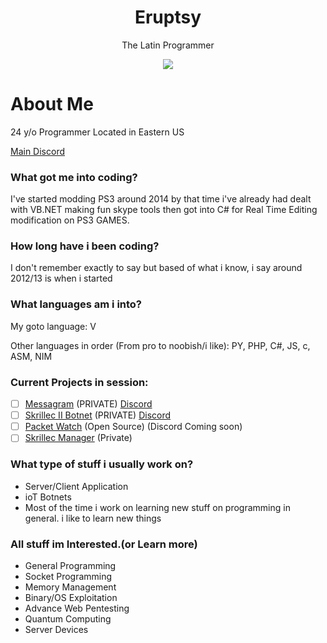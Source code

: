 <div align="center">
  <h1>Eruptsy</h1>
  <p>The Latin Programmer</p>
</div>

<div align="center">
  <img src="https://media.discordapp.net/attachments/947128520105132042/955478123443548210/gehgedhb.png">
</div>

# About Me

24 y/o Programmer Located in Eastern US

[Main Discord](https://join.skrillec.pw/)

### What got me into coding?

I've started modding PS3 around 2014 by that time i've already had dealt with VB.NET making fun skype tools then got into C# for Real Time Editing modification on PS3 GAMES.

### How long have i been coding? 
I don't remember exactly to say but based of what i know, i say around 2012/13 is when i started

### What languages am i into?

My goto language: V

Other languages in order (From pro to noobish/i like):
PY, PHP, C#, JS, c, ASM, NIM

### Current Projects in session:

- [ ] [Messagram](https://github.com/Messagram/Messagram-Server) (PRIVATE) [Discord](https://discord.gg/R6JgBncGFQ)
- [ ] [Skrillec II Botnet](https://github.com/Skrillec-Security/Skrillec-II) (PRIVATE) [Discord](https://join.skrillec.pw/)
- [ ] [Packet Watch](https://github.com/Eruptsy/PacketWatch) (Open Source) (Discord Coming soon)
- [ ] [Skrillec Manager](https://github.com/Skrillec-Security/Skrillec-Manager) (Private)

### What type of stuff i usually work on?

* Server/Client Application
* ioT Botnets
* Most of the time i work on learning new stuff on programming in general. i like to learn new things

### All stuff im Interested.(or Learn more)

* General Programming
* Socket Programming
* Memory Management
* Binary/OS Exploitation
* Advance Web Pentesting
* Quantum Computing
* Server Devices
